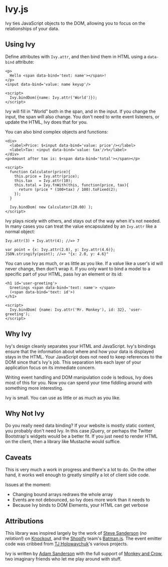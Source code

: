 Ivy.js
======
Ivy ties JavaScript objects to the DOM, allowing you to focus on the 
relationships of your data.  

Using Ivy
---------
Define attributes with `Ivy.attr`, and then bind them in HTML using a `data-bind` attribute:

    <p>
      Hello <span data-bind='text: name'></span>!
    </p>
    <input data-bind='value: name keyup'/>
    
    <script>
      Ivy.bindDom({name: Ivy.attr('World')});
    </script>

Ivy will fill in "World" both in the span, and in the input.  If you change the input, the span
will also change.  You don't need to write event listeners, or update the HTML, Ivy does that for
you.

You can also bind complex objects and functions:

    <div>
      <label>Price: $<input data-bind='value: price'/></label>
      <label>Tax: <input data-bind='value: tax'/>%</label>
    </div>
    <p>Amount after tax is: $<span data-bind='total'></span></p>
    
    <script>
      function Calculator(price){
        this.price = Ivy.attr(price);
        this.tax   = Ivy.attr(10);
        this.total = Ivy.fnWith(this, function(price, tax){
          return (price * (100+tax) / 100).toFixed(2);
        });
      }
      
      Ivy.bindDom( new Calculator(20.00) );
    </script>

Ivy plays nicely with others, and stays out of the way when it's not needed.
In many cases you can treat the value encapsulated by an `Ivy.attr` like a normal object:

    Ivy.attr(3) + Ivy.attr(4); //=> 7
    
    var point = {x: Ivy.attr(2.0), y: Ivy.attr(4.6)};
    JSON.stringify(point); //=> "{x: 2.0, y: 4.6}"

You can use Ivy as much, or as little as you like.
If a value like a user's id will never change, then don't wrap it.  If you only want to bind
a model to a specific part of your HTML, pass Ivy an element or its id:

    <h1 id='user-greeting'>
      Greetings <span data-bind='text: name'> </span> 
      (<span data-bind='text: id'>)
    </h1>

    <script>
      Ivy.bindDom( {name: Ivy.attr('Mr. Monkey'), id: 32}, 'user-greeting');
    </script>

Why Ivy
-------
Ivy's design cleanly separates your HTML and JavaScript.  Ivy's bindings ensure that 
the information about where and how your data is displayed stays in the HTML.  Your
JavaScript does not need to keep references to the DOM since that's Ivy's job.  This
separation lets each layer of your application focus on its immediate concern.

Writing event handling and DOM manipulation code is tedious, Ivy does most of 
this for you.  Now you can spend your time fiddling around with something more 
interesting.

Ivy is small.  You can use as little or as much as you like.

Why Not Ivy
-----------
Do you really need data binding?  If your website is mostly static content, you 
probably don't need Ivy.  In this case jQuery, or perhaps the Twitter Bootstrap's
widgets would be a better fit.  If you just need to render HTML on the client,
then a library like Mustache would suffice.

Caveats
-------
This is very much a work in progress and there's a lot to do.  On the other 
hand, it works well enough to greatly simplify a lot of client side code.

Issues at the moment:

* Changing bound arrays redraws the whole array
* Events are not debounced, so Ivy does more work than it needs to
* Because Ivy binds to DOM Elements, your HTML can get verbose

Attributions
------------
This library was inspired largely by the work of [Steve Sanderson](https://github.com/SteveSanderson) (_no relation!_)
on [Knockout](https://github.com/SteveSanderson/knockout), and the [Shopify](https://github.com/Shopify) 
team's [Batman.js](https://github.com/Shopify/batman).  The event emitter code was cribbed from
[TJ Holowaychuk](https://github.com/visionmedia)'s various projects.

Ivy is written by [Adam Sanderson](https://github.com/adamsanderson) with the full support of 
[Monkey and Crow](http://monkeyandcrow.com), two imaginary friends who let me play around with stuff.